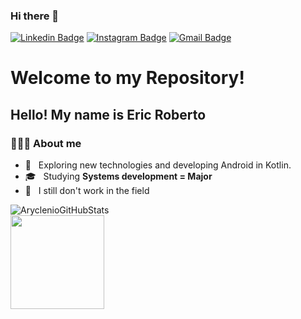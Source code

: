 ### Hi there 👋

<!--
**YokoCross/YokoCross** is a ✨ _special_ ✨ repository because its `README.md` (this file) appears on your GitHub profile.

Here are some ideas to get you started:

- 🔭 I’m currently working on ...
- 🌱 I’m currently learning ...
- 👯 I’m looking to collaborate on ...
- 🤔 I’m looking for help with ...
- 💬 Ask me about ...
- 📫 How to reach me: ...
- 😄 Pronouns: ...
- ⚡ Fun fact: ...
-->

[![Linkedin Badge](https://img.shields.io/badge/-Linkedin-blue?style=flat-square&logo=Linkedin&logoColor=white&link=https://www.linkedin.com/in/gilmar-zezilia-alves-336610182/)](https://https://www.linkedin.com/in/eric-roberto-dev/)
[![Instagram Badge](https://img.shields.io/badge/-Instagram-a43b9d?style=flat-square&logo=Instagram&logoColor=white&link=https://www.instagram.com/gilmar.zezilia/)](https://www.instagram.com/eric.yoko/)
[![Gmail Badge](https://img.shields.io/badge/-Gmail-c14438?style=flat-square&logo=Gmail&logoColor=white&link=mailto:GilmarAlves914@gmail.com)](mailto:GilmarAlves914@gmail.com)


<h1> Welcome to my Repository! </h1>
<h2> Hello! My name is Eric Roberto </h2>
<h3> 👨🏻‍💻 About me </h3>

- 🤔 &nbsp; Exploring new technologies and developing Android in Kotlin.
- 🎓 &nbsp; Studying <b> Systems development = Major </b>
- 💼 &nbsp; I still don't work in the field

<p align="center">


 ![AryclenioGitHubStats](https://github-readme-stats.vercel.app/api?username=YokoCross&show_icons=true)  
<img height="150em" src="https://github-readme-stats.vercel.app/api/top-langs/?username=YokoCross&layout=compact&hide=php" />   

</p>


